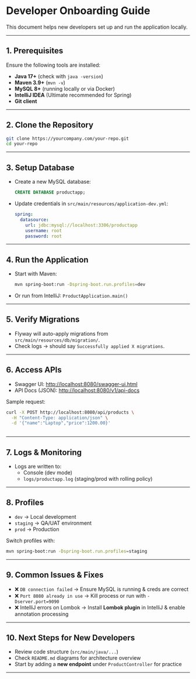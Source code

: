 # Developer Onboarding Guide

This document helps new developers set up and run the application locally.

---

## 1. Prerequisites  
Ensure the following tools are installed:  
- **Java 17+** (check with `java -version`)  
- **Maven 3.9+** (`mvn -v`)  
- **MySQL 8+** (running locally or via Docker)  
- **IntelliJ IDEA** (Ultimate recommended for Spring)  
- **Git client**  

---

## 2. Clone the Repository  
```bash
git clone https://yourcompany.com/your-repo.git
cd your-repo
```

---

## 3. Setup Database  
- Create a new MySQL database:  
  ```sql
  CREATE DATABASE productapp;
  ```  
- Update credentials in `src/main/resources/application-dev.yml`:  
  ```yaml
  spring:
    datasource:
      url: jdbc:mysql://localhost:3306/productapp
      username: root
      password: root
  ```

---

## 4. Run the Application  
- Start with Maven:  
  ```bash
  mvn spring-boot:run -Dspring-boot.run.profiles=dev
  ```  
- Or run from IntelliJ: `ProductApplication.main()`  

---

## 5. Verify Migrations  
- Flyway will auto-apply migrations from `src/main/resources/db/migration/`.  
- Check logs → should say `Successfully applied X migrations`.  

---

## 6. Access APIs  
- Swagger UI: [http://localhost:8080/swagger-ui.html](http://localhost:8080/swagger-ui.html)  
- API Docs (JSON): [http://localhost:8080/v1/api-docs](http://localhost:8080/v1/api-docs)  

Sample request:  
```bash
curl -X POST http://localhost:8080/api/products \
  -H "Content-Type: application/json" \
  -d '{"name":"Laptop","price":1200.00}'
  
  ```

---

## 7. Logs & Monitoring  
- Logs are written to:  
  - Console (dev mode)  
  - `logs/productapp.log` (staging/prod with rolling policy)  

---

## 8. Profiles  
- `dev` → Local development  
- `staging` → QA/UAT environment  
- `prod` → Production  

Switch profiles with:  
```bash
mvn spring-boot:run -Dspring-boot.run.profiles=staging
```

---

## 9. Common Issues & Fixes  
- ❌ `DB connection failed` → Ensure MySQL is running & creds are correct  
- ❌ `Port 8080 already in use` → Kill process or run with `-Dserver.port=9090`  
- ❌ IntelliJ errors on Lombok → Install **Lombok plugin** in IntelliJ & enable annotation processing  

---

## 10. Next Steps for New Developers  
- Review code structure (`src/main/java/...`)  
- Check `README.md` diagrams for architecture overview  
- Start by adding a **new endpoint** under `ProductController` for practice  

---

